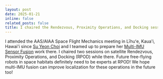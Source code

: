 ```yaml
---
layout: post
date: 2025-01-21
inline: false
related_posts: false
title: I chaired the Rendezvous, Proximity Operations, and Docking sessions at the AAS/AIAA Space Flight Mechanics Meeting in Līhuʻe, USA 🇺🇸
---
```


I attended the AAS/AIAA Space Flight Mechanics meeting in Līhuʻe, Kaua'i, Hawai'i since [Su Yeon Choi](https://www.linkedin.com/in/su-yeon-choi-9529b51b5/) and I teamed up to prepare her [Multi-IMU Sensor Fusion](https://hollydinkel.github.io/assets/pdf/AAS2025.pdf) work there. I chaired two sessions on satellite Rendezvous, Proximity Operations, and Docking (RPOD) while there. Future free-flying robots in space habitats definitely need to be experts at RPOD! We hope multi-IMU fusion can improve localization for these operations in the future too!